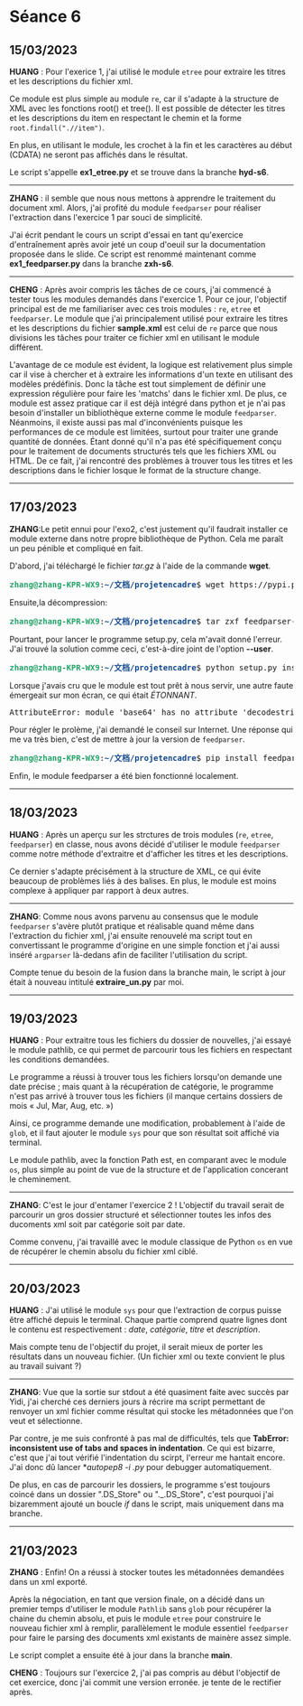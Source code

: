 # Séance 6


## 15/03/2023

**HUANG** : Pour l'exerice 1, j'ai utilisé le module `etree` pour extraire les titres et les descriptions du fichier xml.

Ce module est plus simple au module `re`, car il s'adapte à la structure de XML avec les fonctions root() et tree(). Il est possible de détecter les titres et les descriptions du item en respectant le chemin et la forme `root.findall(".//item")`.

En plus, en utilisant le module, les crochet à la fin et les caractères au début (CDATA) ne seront pas affichés dans le résultat.

Le script s'appelle **ex1_etree.py** et se trouve dans la branche **hyd-s6**.
***

**ZHANG** : il semble que nous nous mettons à apprendre le traitement du document xml. Alors, j'ai profité du module `feedparser` pour réaliser l'extraction dans l'exercice 1 par souci de simplicité. 

J'ai écrit pendant le cours un script d'essai en tant qu'exercice d'entraînement après avoir jeté un coup d'oeuil sur la documentation proposée dans le slide. Ce script est renommé maintenant comme **ex1_feedparser.py** dans la branche **zxh-s6**. 
***

**CHENG** : Après avoir compris les tâches de ce cours, j'ai commencé à tester tous les modules demandés dans l'exercice 1. Pour ce jour, l'objectif principal est de me familiariser avec ces trois modules : `re`, `etree` et `feedparser`. Le module que j'ai principalement utilisé pour extraire les titres et les descriptions du fichier **sample.xml** est celui de `re` parce que nous divisions les tâches pour traiter ce fichier xml en utilisant le module différent. 

L'avantage de ce module est évident, la logique est relativement plus simple car il vise à chercher et à extraire les informations d'un texte en utilisant des modèles prédéfinis. Donc la tâche est tout simplement de définir une expression régulière pour faire les 'matchs' dans le fichier xml. De plus, ce module est assez pratique car il est déjà intégré dans python et je n'ai pas besoin d'installer un bibliothèque externe comme le module `feedparser`. Néanmoins, il existe aussi pas mal d'inconvénients puisque les performances de ce module est limitées, surtout pour traiter une grande quantité de données. Étant donné qu'il n'a pas été spécifiquement conçu pour le traitement de documents structurés tels que les fichiers XML ou HTML. De ce fait, j'ai rencontré des problèmes à trouver tous les titres et les descriptions dans le fichier losque le format de la structure change.   
***     

## 17/03/2023

**ZHANG**:Le petit ennui pour l'exo2, c'est justement qu'il faudrait installer ce module externe dans notre propre bibliothèque de Python. Cela me paraît un peu pénible et compliqué en fait. 

D'abord, j'ai téléchargé le fichier *tar.gz* à l'aide de la commande **wget**.
<pre><font color="#26A269"><b>zhang@zhang-KPR-WX9</b></font>:<font color="#12488B"><b>~/文档/projetencadre</b></font>$ wget https://pypi.python.org/packages/source/f/feedparser/feedparser-5.1.3.tar.gz#md5=f2253de78085a1d5738f626fcc1d8f71 --no-check-certificate</pre>
Ensuite,la décompression:
<pre><font color="#26A269"><b>zhang@zhang-KPR-WX9</b></font>:<font color="#12488B"><b>~/文档/projetencadre</b></font>$ tar zxf feedparser-5.1.3.tar.gz</pre>
Pourtant, pour lancer le programme setup.py, cela m'avait donné l'erreur. J'ai trouvé la solution comme ceci, c'est-à-dire joint de l'option **--user**.
<pre><font color="#26A269"><b>zhang@zhang-KPR-WX9</b></font>:<font color="#12488B"><b>~/文档/projetencadre</b></font>$ python setup.py install --user</pre>
Lorsque j'avais cru que le module est tout prêt à nous servir, une autre faute émergeait sur mon écran, ce qui était *ÉTONNANT*.
<pre>AttributeError: module &apos;base64&apos; has no attribute &apos;decodestring&apos;</pre>
Pour régler le prolème, j'ai demandé le conseil sur Internet. Une réponse qui me va très bien, c'est de mettre à jour la version de `feedparser`.  
<pre><font color="#26A269"><b>zhang@zhang-KPR-WX9</b></font>:<font color="#12488B"><b>~/文档/projetencadre</b></font>$ pip install feedparser --upgrade</pre>
Enfin, le module feedparser a été bien fonctionné localement.
***

## 18/03/2023

**HUANG** : Après un aperçu sur les strctures de trois modules (`re`, `etree`, `feedparser`) en classe, nous avons décidé d'utiliser le module `feedparser` comme notre méthode d'extraitre et d'afficher les titres et les descriptions.

Ce dernier s'adapte précisément à la structure de XML, ce qui évite beaucoup de problèmes liés à des balises. En plus, le module est moins complexe à appliquer par rapport à deux autres.
***

**ZHANG**: Comme nous avons parvenu au consensus que le module `feedparser` s'avère plutôt pratique et réalisable quand même dans l'extraction du fichier xml, j'ai ensuite renouvelé ma script tout en convertissant le programme d'origine en une simple fonction et j'ai aussi inséré `argparser` là-dedans afin de faciliter l'utilisation du script. 

Compte tenue du besoin de la fusion dans la branche main, le script à jour était à nouveau intitulé **extraire_un.py** par moi.
***

## 19/03/2023

**HUANG** : Pour extraitre tous les fichiers du dossier de nouvelles, j'ai essayé le module pathlib, ce qui permet de parcourir tous les fichiers en respectant les conditions demandées.

Le programme a réussi à trouver tous les fichiers lorsqu'on demande une date précise ; mais quant à la récupération de catégorie, le programme n'est pas arrivé à trouver tous les fichiers (il manque certains dossiers de mois « Jul, Mar, Aug, etc. »)

Ainsi, ce programme demande une modification, probablement à l'aide de `glob`, et il faut ajouter le module `sys` pour que son résultat soit affiché via terminal.

Le module pathlib, avec la fonction Path est, en comparant avec le module `os`, plus simple au point de vue de la structure et de l'application concerant le cheminement.
***

**ZHANG**: C'est le jour d'entamer l'exercice 2 ! L'objectif du travail serait de parcourir un gros dossier structuré et sélectionner toutes les infos des ducoments xml soit par catégorie soit par date.

Comme convenu, j'ai travaillé avec le module classique de Python `os` en vue de récupérer le chemin absolu du fichier xml ciblé. 
***
## 20/03/2023

**HUANG** : J'ai utilisé le module `sys` pour que l'extraction de corpus puisse être affiché depuis le terminal. Chaque partie comprend quatre lignes dont le contenu est respectivement : *date*, *catégorie*, *titre* et *description*.

Mais compte tenu de l'objectif du projet, il serait mieux de porter les résultats dans un nouveau fichier. (Un fichier xml ou texte convient le plus au travail suivant ?)
***
**ZHANG**: Vue que la sortie sur stdout a été quasiment faite avec succès par Yidi, j'ai cherché ces derniers jours à récrire ma script permettant de renvoyer un xml fichier comme résultat qui stocke les métadonnées que l'on veut et sélectionne.

Par contre, je me suis confronté à pas mal de difficultés, tels que 
**TabError: inconsistent use of tabs and spaces in indentation**. Ce qui est bizarre, c'est que j'ai tout vérifié l'indentation du scirpt, l'erreur me hantait encore. J'ai donc dû lancer **autopep8 -i  *.py** pour debugger automatiquement.

De plus, en cas de parcourir les dossiers, le programme s'est toujours coincé dans un dossier ".DS_Store" ou "._.DS_Store", c'est pourquoi j'ai bizaremment ajouté un boucle *if* dans le script, mais uniquement dans ma branche.
***

## 21/03/2023

**ZHANG** : Enfin! On a réussi à stocker toutes les métadonnées demandées dans un xml exporté. 

Après la négociation, en tant que version finale, on a décidé dans un premier temps d'utiliser le module `Pathlib` sans `glob` pour récupérer la chaine du chemin absolu, et puis le module `etree` pour construire le nouveau fichier xml à remplir, parallèlement le module essentiel `feedparser` pour faire le parsing des documents xml existants de mainère assez simple.

Le script complet a ensuite été à jour dans la branche **main**.

**CHENG** : Toujours sur l'exercice 2, j'ai pas compris au début l'objectif de cet exercice, donc j'ai commit une version erronée. je tente de le rectifier après. 

